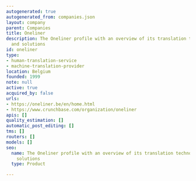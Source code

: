 ```yaml
---
autogenerated: true
autogenerated_from: companies.json
layout: company
parent: Companies
title: Oneliner
description: The Oneliner profile with an overview of its translation technologies
  and solutions
id: oneliner
type:
- human-translation-service
- machine-translation-provider
location: Belgium
founded: 1999
note: null
active: true
acquired_by: false
urls:
- https://oneliner.be/en/home.html
- https://www.crunchbase.com/organization/oneliner
apis: []
quality_estimation: []
automatic_post_editing: []
tms: []
routers: []
models: []
seo:
  name: The Oneliner profile with an overview of its translation technologies and
    solutions
  type: Product

---
```


